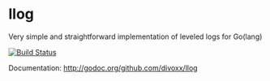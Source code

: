 llog
====

Very simple and straightforward implementation of leveled logs for Go(lang)

[![Build Status](https://travis-ci.org/divoxx/llog.png?branch=master)](https://travis-ci.org/divoxx/llog)

Documentation: http://godoc.org/github.com/divoxx/llog
